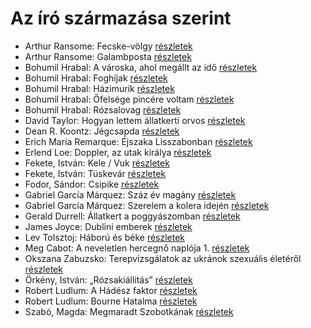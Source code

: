 # Az író származása szerint

- Arthur Ransome: Fecske-völgy [részletek](_details/%7Bopf.creator%7D.md#id_422)
- Arthur Ransome: Galambposta [részletek](_details/%7Bopf.creator%7D.md#id_431)
- Bohumil Hrabal: A városka, ahol megállt az idő [részletek](_details/%7Bopf.creator%7D.md#id_439)
- Bohumil Hrabal: Foghíjak [részletek](_details/%7Bopf.creator%7D.md#id_442)
- Bohumil Hrabal: Házimurik [részletek](_details/%7Bopf.creator%7D.md#id_445)
- Bohumil Hrabal: Őfelsége pincére voltam [részletek](_details/%7Bopf.creator%7D.md#id_446)
- Bohumil Hrabal: Rózsalovag [részletek](_details/%7Bopf.creator%7D.md#id_447)
- David Taylor: Hogyan lettem állatkerti orvos [részletek](_details/%7Bopf.creator%7D.md#id_473)
- Dean R. Koontz: Jégcsapda [részletek](_details/%7Bopf.creator%7D.md#id_1083)
- Erich Maria Remarque: Éjszaka Lisszabonban [részletek](_details/%7Bopf.creator%7D.md#id_357)
- Erlend Loe: Doppler, az utak királya [részletek](_details/%7Bopf.creator%7D.md#id_531)
- Fekete, István: Kele / Vuk [részletek](_details/%7Bopf.creator%7D.md#id_122)
- Fekete, István: Tüskevár [részletek](_details/%7Bopf.creator%7D.md#id_121)
- Fodor, Sándor: Csipike [részletek](_details/%7Bopf.creator%7D.md#id_391)
- Gabriel García Márquez: Száz év magány [részletek](_details/%7Bopf.creator%7D.md#id_223)
- Gabriel García Márquez: Szerelem a kolera idején [részletek](_details/%7Bopf.creator%7D.md#id_342)
- Gerald Durrell: Állatkert a poggyászomban [részletek](_details/%7Bopf.creator%7D.md#id_49)
- James Joyce: Dublini emberek [részletek](_details/%7Bopf.creator%7D.md#id_455)
- Lev Tolsztoj: Háború és béke [részletek](_details/%7Bopf.creator%7D.md#id_563)
- Meg Cabot: A neveletlen hercegnő naplója 1. [részletek](_details/%7Bopf.creator%7D.md#id_432)
- Okszana Zabuzsko: Terepvizsgálatok az ukránok szexuális életéről [részletek](_details/%7Bopf.creator%7D.md#id_468)
- Örkény, István: „Rózsakiállítás” [részletek](_details/%7Bopf.creator%7D.md#id_515)
- Robert Ludlum: A Hádész faktor [részletek](_details/%7Bopf.creator%7D.md#id_33)
- Robert Ludlum: Bourne Hatalma [részletek](_details/%7Bopf.creator%7D.md#id_40)
- Szabó, Magda: Megmaradt Szobotkának [részletek](_details/%7Bopf.creator%7D.md#id_476)
